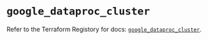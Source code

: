 # `google_dataproc_cluster`

Refer to the Terraform Registory for docs: [`google_dataproc_cluster`](https://registry.terraform.io/providers/hashicorp/google-beta/4.79.0/docs/resources/google_dataproc_cluster).
